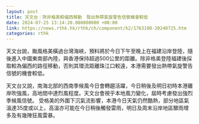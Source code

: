 ```yaml
---
layout: post
title: 天文台：除非格美較偏西移動　發出熱帶氣旋警告信號機會較低
date: 2024-07-25 13:14:20.000000000 +08:00
link: https://news.rthk.hk/rthk/ch/component/k2/1763100-20240725.htm
categories: rthk
---
```


天文台說，颱風格美橫過台灣海峽，預料將於今日下午至晚上在福建沿岸登陸，隨後進入中國東南部內陸，與香港保持超過500公里的距離。除非格美登陸福建後採取較為偏西的路徑移動，否則其環流距離珠江口較遠，本港需要發出熱帶氣旋警告信號的機會較低。

天文台又說，南海北部的西南季候風今日會轉趨活躍，今日稍後及明日初時本港離岸吹強風，高地間中達烈風程度。天文台會視乎本地風力變化，屆時考慮發出強烈季候風信號。 受格美的外圍下沉氣流影響，本港今日天氣仍然酷熱，部分地區氣溫達35度或以上，高溫亦可能在今日稍後觸發雷雨，明日及周末沿岸地區驟雨增多及有幾陣狂風雷暴。
